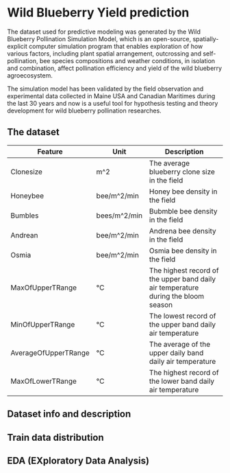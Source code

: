 # Wild Blueberry Yield prediction

The dataset used for predictive modeling was generated by the Wild Blueberry Pollination Simulation Model, which is an open-source, spatially-explicit computer simulation program that enables exploration of how various factors, including plant spatial arrangement, outcrossing and self-pollination, bee species compositions and weather conditions, in isolation and combination, affect pollination efficiency and yield of the wild blueberry agroecosystem. 

The simulation model has been validated by the field observation and experimental data collected in Maine USA and Canadian Maritimes during the last 30 years and now is a useful tool for hypothesis testing and theory development for wild blueberry pollination researches.


## The dataset

| Feature   | Unit   | Description | 
|---------- |------- |-------------|
|Clonesize  | m^2     | The average blueberry clone size in the field |
| Honeybee  | bee/m^2/min| Honey bee density in the field|
| Bumbles   | bees/m^2/min | Bubmble bee density in the field|
| Andrean   | bee/m^2/min | Andrena bee density in the field|
| Osmia     | bee/m^2/min | Osmia bee density in the field |
| MaxOfUpperTRange | &deg;C | The highest record of the upper band daily air temperature during the bloom season |
| MinOfUpperTRange| &deg;C | The lowest record of the upper band daily air temperature | 
| AverageOfUpperTRange| &deg;C| The average of the upper daily band daily air temperature | 
| MaxOfLowerTRange| &deg;C | The highest record of the lower band daily air temperature | 



## Dataset info and description

## Train data distribution

## EDA (EXploratory Data Analysis)